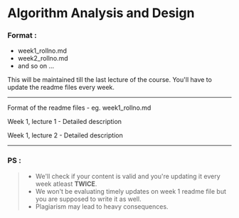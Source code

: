 # Algorithm Analysis and Design

### Format : 
- week1_rollno.md
- week2_rollno.md
- and so on ...

This will be maintained till the last lecture of the course. You'll have to update the readme files every week. 

*******************
Format of the readme files - eg. week1_rollno.md

Week 1, lecture 1 - Detailed description

Week 1, lecture 2 - Detailed description

*******************

### PS :
> - We'll check if your content is valid and you're updating it every week atleast **TWICE**. 
> - We won't be evaluating timely updates on week 1 readme file but you are supposed to write it as well.
> - Plagiarism may lead to heavy consequences.
